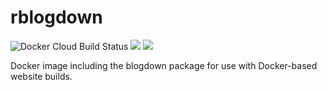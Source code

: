 # rblogdown
![Docker Cloud Build Status](https://img.shields.io/docker/cloud/build/wkdavis/rblogdown.svg)
[![](https://images.microbadger.com/badges/version/wkdavis/rblogdown.svg)](https://microbadger.com/images/wkdavis/rblogdown "Get your own version badge on microbadger.com") [![](https://images.microbadger.com/badges/image/wkdavis/rblogdown.svg)](https://microbadger.com/images/wkdavis/rblogdown "Get your own image badge on microbadger.com")

Docker image including the blogdown package for use with Docker-based website builds.
